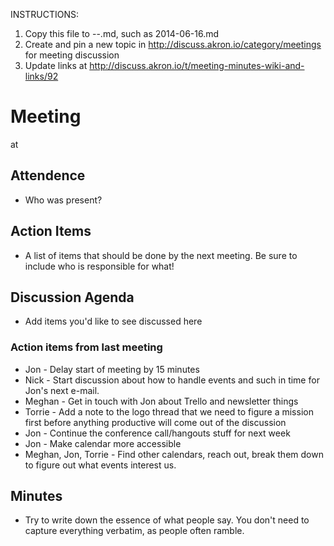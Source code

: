INSTRUCTIONS:

1. Copy this file to <year>-<month>-<day>.md, such as 2014-06-16.md
2. Create and pin a new topic in http://discuss.akron.io/category/meetings for
   meeting discussion
3. Update links at http://discuss.akron.io/t/meeting-minutes-wiki-and-links/92

# Meeting
<DATE> at <LOCATION>

## Attendence

* Who was present?

## Action Items

* A list of items that should be done by the next meeting. Be sure to include
  who is responsible for what!

## Discussion Agenda

* Add items you'd like to see discussed here

### Action items from last meeting

* Jon - Delay start of meeting by 15 minutes
* Nick - Start discussion about how to handle events and such in time for Jon's
  next e-mail.
* Meghan - Get in touch with Jon about Trello and newsletter things
* Torrie - Add a note to the logo thread that we need to figure a mission first
  before anything productive will come out of the discussion
* Jon - Continue the conference call/hangouts stuff for next week
* Jon - Make calendar more accessible
* Meghan, Jon, Torrie - Find other calendars, reach out, break them down to
  figure out what events interest us.

## Minutes

* Try to write down the essence of what people say. You don't need to capture
  everything verbatim, as people often ramble.
